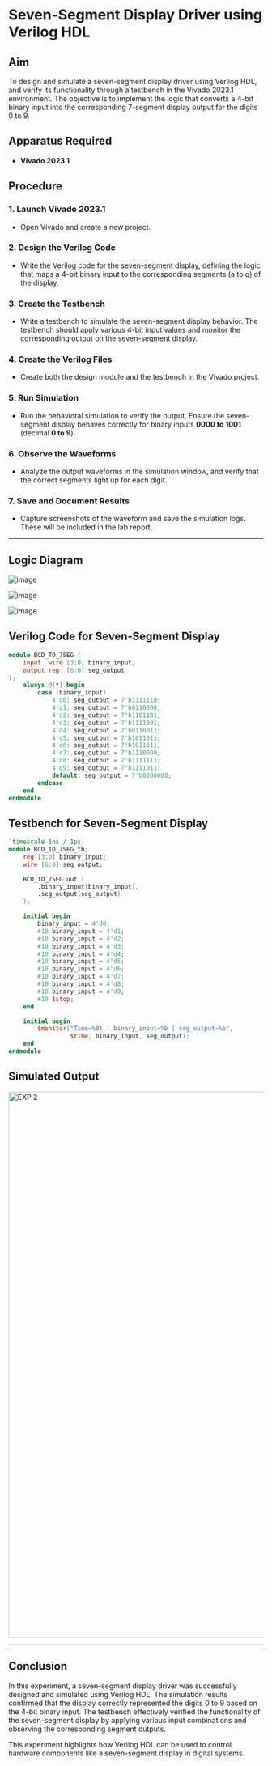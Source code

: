 # Seven-Segment Display Driver using Verilog HDL

## Aim  
To design and simulate a seven-segment display driver using Verilog HDL, and verify its functionality through a testbench in the Vivado 2023.1 environment. The objective is to implement the logic that converts a 4-bit binary input into the corresponding 7-segment display output for the digits 0 to 9.

## Apparatus Required  
- **Vivado 2023.1**  

## Procedure  

### 1. Launch Vivado 2023.1  
- Open Vivado and create a new project.  

### 2. Design the Verilog Code  
- Write the Verilog code for the seven-segment display, defining the logic that maps a 4-bit binary input to the corresponding segments (a to g) of the display.  

### 3. Create the Testbench  
- Write a testbench to simulate the seven-segment display behavior. The testbench should apply various 4-bit input values and monitor the corresponding output on the seven-segment display.  

### 4. Create the Verilog Files  
- Create both the design module and the testbench in the Vivado project.  

### 5. Run Simulation  
- Run the behavioral simulation to verify the output. Ensure the seven-segment display behaves correctly for binary inputs **0000 to 1001** (decimal **0 to 9**).  

### 6. Observe the Waveforms  
- Analyze the output waveforms in the simulation window, and verify that the correct segments light up for each digit.  

### 7. Save and Document Results  
- Capture screenshots of the waveform and save the simulation logs. These will be included in the lab report.  

---
## Logic Diagram

![image](https://github.com/user-attachments/assets/e561cdb5-b1b0-42d0-94f5-e1efaec9704c)

![image](https://github.com/user-attachments/assets/dc32254e-f88d-471a-a2ba-e4ec5eb3fc11)

![image](https://github.com/user-attachments/assets/a8a8921e-0a37-4697-86d8-0c43cd8aef5a)

## Verilog Code for Seven-Segment Display  

```verilog
module BCD_TO_7SEG (
    input  wire [3:0] binary_input,
    output reg  [6:0] seg_output
);
    always @(*) begin
        case (binary_input)
            4'd0: seg_output = 7'b1111110;
            4'd1: seg_output = 7'b0110000;
            4'd2: seg_output = 7'b1101101;
            4'd3: seg_output = 7'b1111001;
            4'd4: seg_output = 7'b0110011;
            4'd5: seg_output = 7'b1011011;
            4'd6: seg_output = 7'b1011111;
            4'd7: seg_output = 7'b1110000;
            4'd8: seg_output = 7'b1111111;
            4'd9: seg_output = 7'b1111011;
            default: seg_output = 7'b0000000;
        endcase
    end
endmodule

```
## Testbench for Seven-Segment Display
```verilog
`timescale 1ns / 1ps
module BCD_TO_7SEG_tb;
    reg [3:0] binary_input;
    wire [6:0] seg_output;

    BCD_TO_7SEG uut (
        .binary_input(binary_input),
        .seg_output(seg_output)
    );

    initial begin
        binary_input = 4'd0;
        #10 binary_input = 4'd1;
        #10 binary_input = 4'd2;
        #10 binary_input = 4'd3;
        #10 binary_input = 4'd4;
        #10 binary_input = 4'd5;
        #10 binary_input = 4'd6;
        #10 binary_input = 4'd7;
        #10 binary_input = 4'd8;
        #10 binary_input = 4'd9;
        #10 $stop;
    end

    initial begin
        $monitor("Time=%0t | binary_input=%b | seg_output=%b",
                 $time, binary_input, seg_output);
    end
endmodule
```
## Simulated Output

<img width="1919" height="1079" alt="EXP 2" src="https://github.com/user-attachments/assets/24393a91-c0e8-4e82-b360-126632e9109b" />

---

## Conclusion
In this experiment, a seven-segment display driver was successfully designed and simulated using Verilog HDL. The simulation results confirmed that the display correctly represented the digits 0 to 9 based on the 4-bit binary input. The testbench effectively verified the functionality of the seven-segment display by applying various input combinations and observing the corresponding segment outputs.

This experiment highlights how Verilog HDL can be used to control hardware components like a seven-segment display in digital systems.
